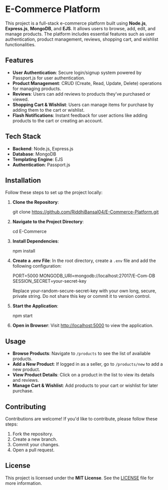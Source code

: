 

# E-Commerce Platform

This project is a full-stack e-commerce platform built using **Node.js**, **Express.js**, **MongoDB**, and **EJS**. It allows users to browse, add, edit, and manage products. The platform includes essential features such as user authentication, product management, reviews, shopping cart, and wishlist functionalities.

## Features

* **User Authentication**: Secure login/signup system powered by Passport.js for user authentication.
* **Product Management**: CRUD (Create, Read, Update, Delete) operations for managing products.
* **Reviews**: Users can add reviews to products they’ve purchased or viewed.
* **Shopping Cart & Wishlist**: Users can manage items for purchase by adding them to the cart or wishlist.
* **Flash Notifications**: Instant feedback for user actions like adding products to the cart or creating an account.

## Tech Stack

* **Backend**: Node.js, Express.js
* **Database**: MongoDB
* **Templating Engine**: EJS
* **Authentication**: Passport.js

## Installation

Follow these steps to set up the project locally:

1. **Clone the Repository**:


   git clone https://github.com/RiddhiBansal04/E-Commerce-Platform.git
   

3. **Navigate to the Project Directory**:

  
   cd E-Commerce
 

4. **Install Dependencies**:

  
   npm install


5. **Create a .env File**:
   In the root directory, create a `.env` file and add the following configuration:

  
   PORT=5000
   MONGODB_URI=mongodb://localhost:27017/E-Com-DB
   SESSION_SECRET=your-secret-key

   Replace your-random-secure-secret-key with your own long, secure, private string. Do not share this key or commit it to version control.
  

6. **Start the Application**:

   
   npm start
   

7. **Open in Browser**:
   Visit [http://localhost:5000](http://localhost:5000) to view the application.

## Usage

* **Browse Products**: Navigate to `/products` to see the list of available products.
* **Add a New Product**: If logged in as a seller, go to `/products/new` to add a new product.
* **View Product Details**: Click on a product in the list to view its details and reviews.
* **Manage Cart & Wishlist**: Add products to your cart or wishlist for later purchase.

## Contributing

Contributions are welcome! If you'd like to contribute, please follow these steps:

1. Fork the repository.
2. Create a new branch.
3. Commit your changes.
4. Open a pull request.

## License

This project is licensed under the **MIT License**. See the [LICENSE](LICENSE) file for more information.


